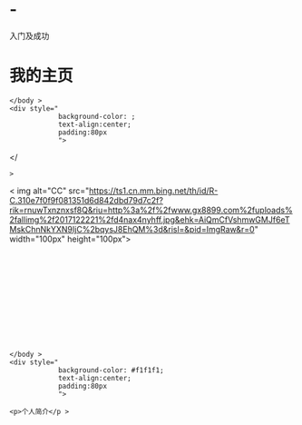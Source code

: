# -
入门及成功
	<h1>我的主页</h1>
<p></p >

	</body >
	<div style="
				background-color: ;
				text-align:center;
				padding:80px
				">
</
	
	>
< img alt="CC" src="https://ts1.cn.mm.bing.net/th/id/R-C.310e7f0f9f081351d6d842dbd79d7c2f?rik=rnuwTxnznxsf8Q&riu=http%3a%2f%2fwww.gx8899.com%2fuploads%2fallimg%2f2017122221%2fd4nax4nyhff.jpg&ehk=AiQmCfVshmwGMJf6eTMskChnNkYXN9IjC%2bqysJ8EhQM%3d&risl=&pid=ImgRaw&r=0" width="100px" height="100px">
	</body >
	<div style="
				background-color:;
				text-align:center;
				padding:80px
				">
		</div>
	
	</body >
	<div style="
				background-color: #f1f1f1;
				text-align:center;
				padding:80px
				">
		
	<p>个人简介</p >
